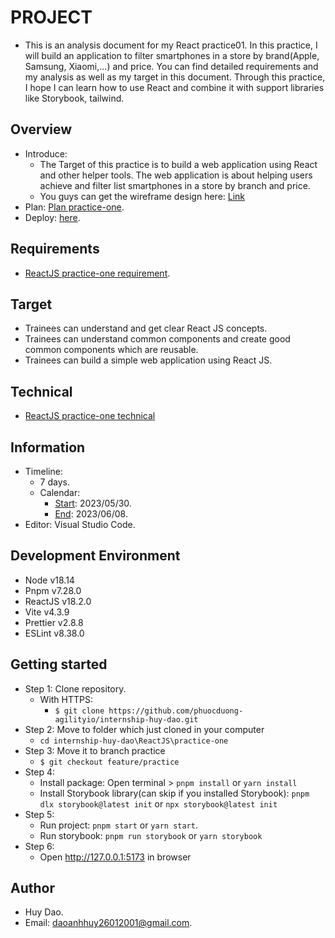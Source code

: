 # PROJECT

- This is an analysis document for my React practice01. In this practice, I will build an application to filter smartphones in a store by brand(Apple, Samsung, Xiaomi,...) and price. You can find detailed requirements and my analysis as well as my target in this document. Through this practice, I hope I can learn how to use React and combine it with support libraries like Storybook, tailwind.

## Overview

- Introduce:
  - The Target of this practice is to build a web application using React and other helper tools. The web application is about helping users achieve and filter list smartphones in a store by branch and price. 
  - You guys can get the wireframe design here: [Link](https://docs.google.com/document/d/1iTrT9cdKrMCjUc6aDLS514gEk7BUFj-m2SCs2wCy2Lw/edit?usp=sharing)
- Plan: [Plan practice-one](https://docs.google.com/document/d/1Qs58Ag6hET_wa2n0PFhegZPcscSehSt5bZD4S9pAUtc/edit#).
- Deploy: [here](https://reactjs-practice-one.netlify.app/).

## Requirements

- [ReactJS practice-one requirement](https://docs.google.com/document/d/1Qs58Ag6hET_wa2n0PFhegZPcscSehSt5bZD4S9pAUtc/edit#heading=h.tyjcwt).

## Target

- Trainees can understand and get clear React JS concepts.
- Trainees can understand common components and create good common components which are reusable.
- Trainees can build a simple web application using React JS.

## Technical

- [ReactJS practice-one technical](https://docs.google.com/document/d/1Qs58Ag6hET_wa2n0PFhegZPcscSehSt5bZD4S9pAUtc/edit#heading=h.r78xx44e84p9)

## Information

- Timeline:
  - 7 days.
  - Calendar:
    - [Start](https://calendar.google.com/calendar/u/0/r/eventedit/MGRmZ2JzaDc3Z2ZwdHVsb2Y0Yzc2dDBydGcgZGFvYW5oaHV5MjYwMTIwMDFAbQ): 2023/05/30.
    - [End](https://calendar.google.com/calendar/u/0/r/eventedit/MW84a2ZwZm1ycnNpcWRzOXI5MHI4cmZlNTMgZGFvYW5oaHV5MjYwMTIwMDFAbQ): 2023/06/08.
- Editor: Visual Studio Code.

## Development Environment

- Node v18.14
- Pnpm v7.28.0
- ReactJS v18.2.0
- Vite v4.3.9
- Prettier v2.8.8
- ESLint v8.38.0

## Getting started

- Step 1: Clone repository.
  - With HTTPS:
    - `$ git clone https://github.com/phuocduong-agilityio/internship-huy-dao.git`
- Step 2: Move to folder which just cloned in your computer
  - `cd internship-huy-dao\ReactJS\practice-one`
- Step 3: Move it to branch practice
  - `$ git checkout feature/practice`
- Step 4:
  - Install package: Open terminal > `pnpm install` or `yarn install`
  - Install Storybook library(can skip if you installed Storybook): `pnpm dlx storybook@latest init` or `npx storybook@latest init`
- Step 5:
  - Run project: `pnpm start` or `yarn start`.
  - Run storybook: `pnpm run storybook` or `yarn storybook`
- Step 6:
  - Open http://127.0.0.1:5173 in browser

## Author

- Huy Dao.
- Email: [daoanhhuy26012001@gmail.com](daoanhhuy26012001@gmail.com).

